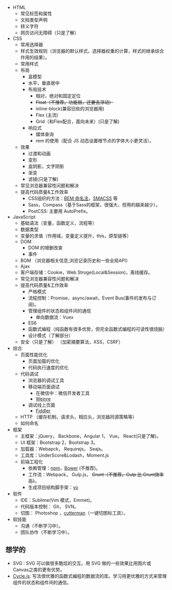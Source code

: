 * HTML
  * 常见标签和属性
  * 文档类型声明
  * 转义字符
  * 网页访问无障碍（只是了解）
* CSS
  * 常用选择器
  * 样式生效规则（浏览器的默认样式，选择器权重的计算，样式的继承综合作用的结果）。
  * 常用样式
  * 布局
    * 盒模型
    * 水平，垂直居中
    * 布局技术
      * 相对，绝对和固定定位
      * ~~Float（不推荐。功能弱，还要去浮动）~~
      * inline-block(兼容旧些的浏览器用)
      * Flex (主流)
      * Grid（和Flex配合，面向未来）(只是了解)
    * 响应式
      * 媒体查询
      * rem 的使用（配合 JS 动态设置根节点的字体大小更灵活）。
  * 效果
    * 过渡和动画
    * 变形
    * 盒阴影，文字阴影
    * 渐变
    * 滤镜(只是了解)
  * 常见浏览器兼容性问题和解决
  * 提高代码质量&工作效率
    * CSS组织的方法：[BEM 命名法](http://getbem.com/)，[SMACSS](https://smacss.com/) 等
    * Sass，Compass（基于Sass的框架，很强大，但用的越来越少）。
    * PostCSS: 主要用 AutoPrefix。
* JavaScript
  * 基础语法（变量，函数定义，流程等）
  * 数据类型
  * 变量的求值（作用域，变量定义提升，this，原型链等）
  * DOM
    * DOM 的增删改查
    * 事件
  * BOM （浏览器相关信息,浏览记录历史和一些全局API）
  * Ajax
  * 客户端存储：Cookie，Web Stroge(Local&Session)，离线缓存。
  * 常见浏览器兼容性问题和解决
  * 提高代码质量&工作效率
    * 严格模式
    * 流程控制：Promise，async/await，Event Bus(事件的发布与订阅)。
    * 管理组件的状态和组件间的通信
      * 单向数据流：Vuex
    * ES6
    * 函数式编程（纯函数有很多优势，但完全函数式编程的可读性很烧脑）
    * 设计模式（了解部分）
  * 安全（只是了解） （加密摘要算法，XSS，CSRF）
* 综合
  * 页面性能优化
    * 页面加载的优化
    * 代码执行速度的优化
  * 代码调试
    * 浏览器的调试工具
    * 移动端页面调试
      * 在微信中：微信开发者工具
      * [Weinre](https://people.apache.org/~pmuellr/weinre/docs/latest/)
    * 调试线上页面
      * [Fiddler](http://www.telerik.com/fiddler)
  * HTTP （缓存机制，请求头，相应头，浏览器同源策略等）
  * 如何命名
* 框架
  * 主框架：jQuery， Backbone，Angular 1， Vue。 React(只是了解)。
  * UI 框架：Bootstrap 2，Bootstrap 3。
  * 加载器：Webapck， Requirejs， Seajs。
  * 工具库：UnderScore&Lodash，Moment.js
  * 前端工程化
    * 依赖管理：[npm](https://www.npmjs.com/)，[Bower](https://bower.io/) (不推荐)。
    * 工作流：Webpack， Gulp.js， ~~Grunt（不推荐。Gulp 比 Grunt效率高）~~。
    * 生成项目结构脚手架：[yo](https://github.com/yeoman/yo)
* 软件
  * IDE：Sublime(Vim 模式，Emmet)。
  * 代码版本控制： Git， SVN。
  * 切图： Photoshop ，[cutterman](http://www.cutterman.cn/cutterman/feature)（一键切图标工具）。
* 软技能
  * 沟通（不断学习中）。
  * 团队协作（不断学习中）。

## 想学的
* SVG : SVG 可以做很多酷炫的交互。用 SVG 做的一些效果比用图片或 Canvas之类的更有优势。
* [Cycle.js](https://cycle.js.org/): 写法很优雅的函数式编程的数据流的库。学习用更优雅的方式来管理组件的状态和组件间的通信。
